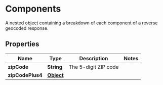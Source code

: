 

# Components

A nested object containing a breakdown of each component of a reverse geocoded response.

## Properties

| Name | Type | Description | Notes |
|------------ | ------------- | ------------- | -------------|
|**zipCode** | **String** | The 5-digit ZIP code |  |
|**zipCodePlus4** | [**Object**](Object.md) |  |  |



